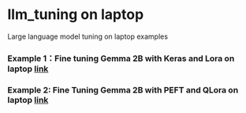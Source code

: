 # llm_tuning on laptop
Large language model tuning on laptop examples

### Example 1：Fine tuning Gemma 2B with Keras and Lora on laptop [link](https://github.com/keyonzeng/llm_tuning/blob/main/lora_tuning_gemma_laptop.ipynb)
### Example 2: Fine Tuning Gemma 2B with PEFT and QLora on laptop [link](https://github.com/keyonzeng/llm_tuning/blob/main/peft_qlora_tuning_gemma_laptop.ipynb)
